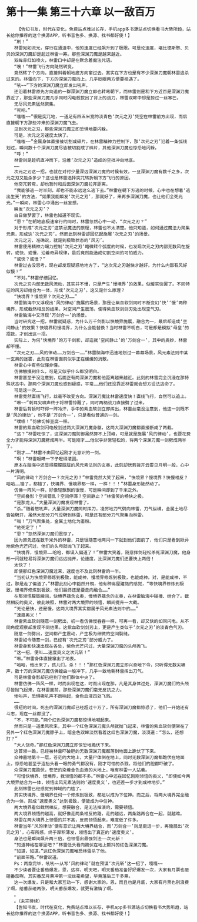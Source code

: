 # 第十一集 第三十六章 以一敌百万
        【告知书友，时代在变化，免费站点难以长存，手机app多书源站点切换看书大势所趋，站长给你推荐的这个换源APP，听书音色多、换源、找书都好使！】
       “刷！”
       林雷宛如流光，穿行在通道中，他的速度已经飙升到了极限。可是论速度，堪比德斯黎、贝贝的深渊刀魔却是超过林雷一筹。那些深渊刀魔是越来越近。
       双眸赤红如喷火，林雷口中却是在默念着魔法咒语。
       “嗖！”林雷飞行方向陡然转变。
       竟然转了个方向，直接斜着朝地底方向窜过去。其实在下方也是有不少深渊刀魔朝林雷追杀过来的。林雷向下，下方的深渊刀魔向上，几乎眨眼两方便要相遇了。
       “吼~~”下方的深渊刀魔立即发出吼声。
       还沿着林雷原先方向追的一群深渊刀魔立即也转弯朝下，而林雷则是和下方近百是深渊刀魔靠近了，那些深渊刀魔几乎同时闪电般拔出了背上的战刀，林雷双眸中却是掠过一丝寒芒。
       无尽风元素猛然聚集。
       “死吧。”
       “嗤嗤~~”很是突兀地，一道足有四五米宽的淡青色‘次元之刃’凭空在林雷前方出现，而后直接朝下方那些冲来的深渊刀魔飞去。
       见到次元之刃，那些深渊刀魔立即恐惧地要闪躲。
       可是，次元之刃速度太快了。
       “嗤嗤~~”金属身体直接被切割成碎片，在林雷精神力控制下，那‘次元之刃’沿着一条弧线划过，瞬间数十个深渊刀魔尽皆被切割成了碎片，其他深渊刀魔也惊恐地闪躲。
       “呼！”
       林雷则是趁机直冲而下，沿着‘次元之刃’造成的空挡冲向地底。
       ……
       次元之刃这一招，也就在对付少量深远深渊刀魔的时候有效，一旦深渊刀魔有数千之多，次元之刃又能杀多少？这也是林雷选择突兀转折朝下方飞行的原因。
       他突兀转弯，却也暂时和后面深渊刀魔拉开距离。
       “我能够逃一时半刻，却也不能永远这么逃下去。”林雷在朝下方逃的时候，心中也在想着‘逃出生天’的方法，“如果我能瞬发‘次元之刃’，那就好了，来再多深渊刀魔，也让他们全死光光。”一瞬间，林雷心中涌出一丝妄想。
       瞬发‘次元之刃’？
       白日做梦罢了，林雷也知道不现实。
       “恩？”在朝地底极速窜行的同时，林雷忽然心中一动，“次元之刃？”
       对于形成‘次元之刃’这禁忌魔法的原理，林雷也不太清楚。他只知道，如何通过魔法力聚集元素，形成这‘次元之刃’。然而此刻林雷却回忆起施展‘次元之刃’的场景。
       次元之刃，准确说，就是到极致状态的‘风刃’。
       林雷使用精神力竭力控制‘次元之刃’略微转个弧度的时候，也发现次元之刃内部无数风在旋转，或快、或慢，沿着奇异规律，最后竟然能造成切割空间的可怕威力。
       “或快？或慢？”
       林雷过去没思考，现在却发现疑惑地地方了，“这次元之刃越快才越好，为什么内部有风好似慢？”
       “不对。”林雷仔细回忆。
       次元之刃内部无数风流动，其实并不慢，只是产生‘慢境界’的效果，似缓实快罢了。不同特征的风刃却结合为一体，形成‘次元之刃’。这又是什么原理？
       “快境界？慢境界？次元之刃……”
       林雷脑海中又浮现出‘风的律动’施展的场景，那是让紫血软剑同时不断变幻‘快’‘慢’两种境界，形成截然相反的结果，对空间产生震荡，使得紫血软剑剑刃处出现空气刃。
       林雷脑海中又浮现‘万剑合一’的场景。
       当时研究这一招，林雷就疑惑，为什么万千剑影以快境界施展，融合为一，最后却造成‘空间静止’的效果？快境界和慢境界，为什么会能替换？当时林雷不明白，可是却是模拟‘母皇’的招数，才创出这一招。
       实际上，为何‘快境界’的万千剑影，却造就‘空间静止’的‘万剑合一’，其中的奥妙，林雷却不懂。
       “次元之刃……风的律动……万剑合一……”林雷脑海中迅速地划过一幕幕场景，风元素法则中某一玄奥的迷雾，此刻在林雷面前似乎正在缓缓的消散。
       林雷心中有些似懂非懂。
       仿佛触摸到什么，可是又似乎什么都没明白。
       林雷甚至于没注意到，后面正有两深渊刀魔和他距离越来越近。此刻的林雷完全沉浸在那特殊状态中。那两个深渊刀魔也感到疑惑，平常……他们还没靠近林雷就会想方设法逃命了。
       可是这一次……
       林雷竟然直线飞行，丝毫不改变方向。深渊刀魔比林雷速度快！直线飞行，自然可以追上。
       “咻~~”刺耳尖啸声终于将林雷惊醒了，同时两柄战刀直接劈了过来。
       林雷后背顿时吓得一阵冷汗，手中的紫血软剑立即挥出，林雷丝毫没注意到，他这一剑既不是‘风的律动’，也不是‘万剑合一’，只是看似普通的一剑。
       “噗哧！”仿佛切掉豆腐一样。
       林雷的紫血软剑闪电般划过两大深渊刀魔身躯，这两大深渊刀魔都直接断成了两截。
       “这？”林雷吃惊了，这深渊刀魔防御虽然算不上顶峰，可是就是施展‘风的律动’，也要花费全力才能将深渊刀魔劈成两半。可是刚才……他似乎非常轻松的，将两个深渊刀魔一剑劈成两半了。
       “刚才……”林雷不由回忆起刚才无意识的一剑。
       “啊！”林雷眼睛一下子瞪得滚圆。
       原本在脑海中还显得朦朦胧胧的风元素法则的玄奥，此刻却恍若拨开云雾见月明一般，心中一片清明。
       “风的律动？万剑合一？次元之刃？”林雷竟然大笑了起来，“快境界？慢境界？快慢相反？哈哈……错了，都错了，快境界、慢境界都一样，一样！！！”林雷身形陡然动了。
       仿佛一阵风一样，好像轻飘飘的很慢，可是瞬间却到了千米之外。
       “空间叠影？空间错乱？空间停滞？空间静止？”林雷笑的畅快之极。
       “是那龙人。”大量深渊刀魔发现林雷了。
       “杀。”随着怒吼声，大量深渊刀魔同时挥刀，凌厉地刀气劈向林雷，刀气纵横，金属土地尽皆被劈开，虽然大部分刀气没劈到林雷，可是还有部分刀气聚集向林雷。
       “嗡！”刀气聚集处，金属土地化为齑粉。
       “他死定了！”
       “恩？”忽然深渊刀魔们震惊了。
       因为原先还在数千米外的林雷，只是很随意地两闪一下就到他们面前了，他们只是看到妖异地紫色光芒闪过，他们的头颅就抛飞了起来。
       “快境界，慢境界……哈哈，都误入偏道了！”林雷大笑着，随意挥剑轻松杀死深渊刀魔，他身形一闪就轻易将深渊刀魔们远远抛开，论速度，比深渊刀魔们还要快上两倍！
       太快了！
       即使那红色深渊刀魔过来，速度也不及此刻林雷的一半。
       “当初认为快境界修炼到极致，能成神，慢境界修炼到极致，也能成神。对，是能成神，不过，那是走了偏道了。”林雷此刻心中豁然开朗，他有种高屋建瓴的感觉，“等快境界修炼到极致，慢境界修炼到极致，他们最终还是要走向融合……”
       在那领悟朦胧瞬间，快境界蕴含玄奥，慢境界蕴含的玄奥，在林雷脑海中碰撞、结合了。截然相反的奥义，彼此映照，林雷对两大境界的领悟，瞬间提升一大截。
       “无论是快，还是慢，这两大境界其实都属于风元素法则中的……”
       “速度奥义！”
       林雷紫血软剑随意一剑劈出，初一看仿佛慢吞吞一样，可再一看，却又快的如同闪电。从不同角度观察却发现不同结果。这紫血软剑剑刃上，更是产生类似于‘次元之刃’的淡青色气刃。
       随意一剑劈出，空间都产生震动，产生极为细微的空间裂缝。
       林雷如今随意一剑，已经有‘次元之刃’部分威力了。
       林雷身影快速出现在各处，紫色光芒闪过，大量深渊刀魔的头颅抛飞。
       “这一招，便叫……速度奥义之次元斩！”
       “咻。”林雷身体直接窜出了地表。
       “哈哈，他出来了，孩儿们，杀！！！”那红色深渊刀魔立即兴奋地下令，只听得无数尖啸声，数十万的深渊刀魔仿佛蝗虫一般冲下，几乎一致地朝林雷挥出刀气。
       可是林雷身影却已经到了他们群体中央了。
       林雷仿佛一阵风一样，时而出现在这，时而出现在那，凡是其身体过处，深渊刀魔们的头颅尽皆抛飞起来，在林雷面前，那些深渊刀魔们毫无反抗之力。
       惨叫声，恐惧嘶吼声不断响起，金色血液四处飞溅。
       ……
       很短的时间，死去的深渊刀魔却已经超过十万了，所有深渊刀魔都惊恐了，他们一开始还有斗志，现在一丝都没了。
       “不，不可能。”两个红色深渊刀魔都惊惧地喊起来。
       然而只是一道柔风吹来，其中一个红色深渊刀魔头颅就抛飞起来，林雷的紫血软剑便架在了另外一个红色深渊刀魔脖子上，暗金色双眸淡然看着这红色深渊刀魔，淡漠道：“怎么，还想打？”
       “大人饶命。”那红色深渊刀魔立即惊恐地跪伏下来。
       这首领一跪，已经被林雷吓破胆的无数深渊刀魔都落到地面上跪伏了下来。
       众神墓地第十一层，苍茫的大地上，大量尸体倒在地上，同时无数深渊刀魔都跪伏在地面上，惊恐地甚至于连抬头看一眼的勇气都没有，刚才可怕的杀戮，将他们的胆都吓破了。
       众深渊刀魔跪伏，苍茫的染着金色血液的大地上，唯有林雷一人站着。
       “可惜快境界、慢境界，我领悟的都不多。”林雷心中还在回忆刚刚领悟的奥义，“即使如今两大境界结合为一体，领悟出风元素法则的‘速度奥义’，也还差一步才到成神地步。”
       此刻林雷已经感觉到神域的门槛了。
       其实快境界、慢境界任何一个修炼到极致，都足以成为下位神。而之后，将两大境界完全融合为一体，形成‘速度奥义’达到极致，便能成为中位神。
       两大境界看似截然相反，想要融合，是无法推演的，需要顿悟。
       两大境界领悟的越高，就好像走两条相反的路，走的越远，两条路再合在一起，就越难。
       林雷在两大境界上领悟的并不高，反而领悟起来，难度低了许多。
       林雷当年‘风的律动’便有意识让两大境界结合，而‘万剑合一’则是更进一步，再施展出‘次元之刃’，心有所感，终于厚积薄发，领悟出了真正的‘速度奥义’。
       身法也是瞬间飙升两三倍，也领悟出最强剑法——次元斩！
       “知道神格在哪里吧？”林雷低头看向跪伏在地上颤抖的红色深渊刀魔。
       “知道，知道。”这红色深渊刀魔唯恐林雷杀了他。
       “前面带路。”林雷说道。
       Ps：两章完毕，吼吼~~从写‘风的律动’就在预谋‘次元斩’这一招了，嘎嘎~~
       不少读者要让番茄爆发，恩，这样，明天吧，明天番茄准备好好爆发一次，大家有月票也砸砸番茄啊，其实番茄月票冲第一没丝毫希望，毕竟落后三千多票。
       这一次爆发，只是和大家互动一下，感谢大家的。恩，而且也是月底，大家有月票也别浪费了啊，给番茄砸两张，明天番茄爆发，就更有激情了啊。
       。
       。（未完待续）
       【告知书友，时代在变化，免费站点难以长存，手机app多书源站点切换看书大势所趋，站长给你推荐的这个换源APP，听书音色多、换源、找书都好使！】
